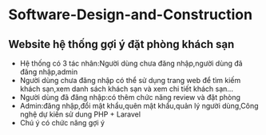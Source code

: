 # Software-Design-and-Construction
## Website hệ thống gợi ý đặt phòng khách sạn

- Hệ thống có 3 tác nhân:Người dùng chưa đăng nhập,người dùng đã đăng nhập,admin
- Người dùng chưa đăng nhập có thể sử dụng trang web để tìm kiếm khách sạn,xem danh sách khách sạn và xem chi tiết khách sạn...
- Người dùng đã đăng nhập:có thêm chức năng review và đặt phòng
- Admin:đăng nhập,đổi mật khẩu,quên mật khẩu,quản lý người dùng,Công nghệ dự kiến sử dung PHP + Laravel
- Chú ý có chức năng gợi ý
